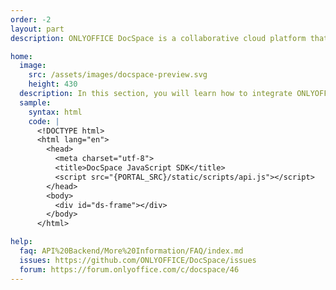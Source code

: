 ```yaml
---
order: -2
layout: part
description: ONLYOFFICE DocSpace is a collaborative cloud platform that allows users to store, manage, edit, and collaborate on documents, spreadsheets, presentations, and forms in customizable rooms.

home:
  image:
    src: /assets/images/docspace-preview.svg
    height: 430
  description: In this section, you will learn how to integrate ONLYOFFICE DocSpace into your own application and interact with its backend using the DocSpace API Backend. You will also find the information on how to embed DocSpace using JavaScript SDK, create your own plugins with our Plugins SDK, and host a portal on your own servers using our methods for hosting providers.
  sample:
    syntax: html
    code: |
      <!DOCTYPE html>
      <html lang="en">
        <head>
          <meta charset="utf-8">
          <title>DocSpace JavaScript SDK</title>
          <script src="{PORTAL_SRC}/static/scripts/api.js"></script>
        </head>
        <body>
          <div id="ds-frame"></div>
        </body>
      </html>

help:
  faq: API%20Backend/More%20Information/FAQ/index.md
  issues: https://github.com/ONLYOFFICE/DocSpace/issues
  forum: https://forum.onlyoffice.com/c/docspace/46
---
```

